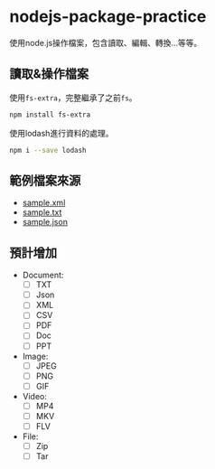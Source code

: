 # nodejs-package-practice
使用node.js操作檔案，包含讀取、編輯、轉換...等等。
## 讀取&操作檔案
使用`fs-extra`，完整繼承了之前`fs`。
```bash
npm install fs-extra
```
使用lodash進行資料的處理。
```bash
npm i --save lodash
```

## 範例檔案來源
- [sample.xml](https://www.w3schools.com/xml/simple.xml)
- [sample.txt](https://web-utility.com/en/sample/document/sample-txt-file-download)
- [sample.json](https://support.oneskyapp.com/hc/en-us/articles/208047697-JSON-sample-files)


## 預計增加
- Document:
    - [ ] TXT
    - [ ] Json
    - [ ] XML
    - [ ] CSV
    - [ ] PDF
    - [ ] Doc
    - [ ] PPT
- Image:
    - [ ] JPEG
    - [ ] PNG
    - [ ] GIF
- Video:
    - [ ] MP4
    - [ ] MKV
    - [ ] FLV
- File:
    - [ ] Zip
    - [ ] Tar